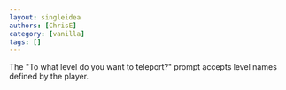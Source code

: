 ```yaml
---
layout: singleidea
authors: [ChrisE]
category: [vanilla]
tags: []
---
```

The "To what level do you want to teleport?" prompt accepts level names defined by the player.
